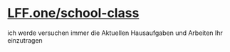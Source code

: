 # [LFF.one/school-class](https://lff.one/school-class)

ich werde versuchen immer die Aktuellen Hausaufgaben und Arbeiten Ihr einzutragen
